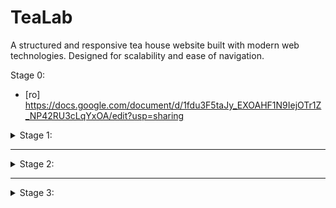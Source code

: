 # TeaLab
A structured and responsive tea house website built with modern web technologies. Designed for scalability and ease of navigation.

Stage 0:

- [ro] https://docs.google.com/document/d/1fdu3F5taJy_EXOAHF1N9IejOTr1Z_NP42RU3cLqYxOA/edit?usp=sharing

<details>
<summary> Stage 1:</summary>

- [x] Task 1: main folder + index.html

- [x] Task 2: title + meta
    - [x] charset
    - [x] author
    - [x] keywords
    - [x] description

- [x] Task 3:
    - [x] **resources** directory
    - [x] **images** directory
    - [x] favicon

- [x] Task 4: The division of the body into header, main, and footer

- [x] Task 5:
    - [x] Use at least one tag among:
        - [x] section
        - [x] article
        - [ ] aside
    - [x] There must be at least one case of nested section tags
    - [x] Place the heading with the appropriate level corresponding to the level of nesting

- [x] Task 6:
    - [x] navigation system in the header (nav)
    - [x] h1 for the site title in the header

- [x] Task 7: Within the sections, use at least 2 tags from the following grouping tags:
    - [x] p
    - [ ] ol
    - [ ] ul
    - [x] blockquote
    - [ ] dl

- [x] Task 8: Add an image with a description to the page using \<figure> and \<figcaption>
    - [x] Use different image sizes for mobile, tablet, and desktop screens

- [x] Task 9: The text should include all identified keywords

- [x] Task 10: In the text, meet 3 of the following requirements, as chosen:
    - [x] Mark keywords and phrases with the \<b> tag.
    - [ ] Mark idiomatic text (scientific terms, foreign language, technical or jargon terms, etc.) with the \<i> tag.
    - [x] Mark warning text with the \<strong> tag.
    - [x] Mark emphasized text with the \<em> tag.
    - [ ] Mark deleted text (corrected or no longer relevant) with the \<s> tag, and the inserted text with the \<ins>
      tag.
    - [ ] Mark an abbreviation with the \<abbr> tag and the title attribute specifying the expanded form.
    - [x] Mark a defined term with the \<dfn> tag.
    - [x] Mark a quote with the \<q> tag.
    - [ ] Mark the title of a work with the \<cite> tag.

- [x] Task 11: Create the following special links:
    - [x] An external link (it will be in the page content, not in the menu, it will refer to another site, and it will
      open in a new window).
    - [x] A link in the footer to the top of the page.
    - [x] At least two links that open in an iframe (it can be done as in the course example, links that open relevant
      YouTube videos in an iframe). Be careful, this refers to \<a> tags that open in the iframe when clicked, not the
      src of the iframe itself. The iframe will default to one of the resources specified in the links.
    - [x] A download link.

- [x] Task 12: multiple details and summary sections

- [x] Task 13: In the footer, add contact information using the \<address> tag:
  - [x] A fictional phone number
  - [x] A fictional address that, when clicked, opens a location on Google Maps
  - [x] A fictional email address
  - [x] A link that opens a communication (discord) for chat.

- [x] Task 14: In the footer, add copyright information using the \<small> tag, the specific copyright symbol with the
  necessary HTML code, and the creation date of the page, enclosed in the \<time> tag with the corresponding datetime
  attribute.

- [x] Task 15: The page must be syntactically valid. Therefore, check it with the HTML validator. The validator will be
  prepared in a tab during the presentation, and the page will be validated instantly.

---

**Bonuses**:
- [x] Use a formula written in MathML
- [x] Display a PDF on the page using the \<embed> or \<object> tag
- [x] Create an image map using the \<map> and \<area> tags
- [x] Add an iframe with the location marked on Google Maps for the faculty address (from a previous subpoint)

</details>

---

<details>
<summary>Stage 2:</summary>

- [x] (0.025) Chromatic scheme Task - https://coolors.co/palette/ccd5ae-e9edc9-fefae0-faedcd-d4a373
- [x] (0.15) Layout Task
  - [x] Zone1: Welcome + map
  - [x] Zone2: Short description
  - [x] Zone3: Tutorials
  - [x] Zone4: Calendar
  - [x] Zone5: Products
  - [x] Zone6: Services
  - [x] Zone7: Location
  - [x] Zone8: Menu (PDF) / table
- [x] (0.05) Basic Task Design:
  - [x] Using CSS variables, add padding to the left and right of the page. The padding should be identical on both sides. The padding will be smaller on medium screens and minimal on small screens.
  - [x] Use grid-gap to create spacing between the grid cells of the page. The spacing should decrease on medium and small screens.
  - [x] Visually isolate the areas of the page: header, footer, and grid areas using at least three of the following CSS effects: background color (chosen from the color scheme) for different areas, borders, rounded corners for the box, and box-shadow.
  - [x] Use padding to distance the text from the borders of the areas. The padding should be the same for all text areas. Use CSS variables if you cannot achieve this with simple selectors.
  - [x] Media elements (images, videos, etc.) that come with a preset width should be given a width in percentages, while also setting a maximum and minimum width for them to avoid undesirable visual effects. These values may differ depending on the screen size.
- [x] (0.025) Icons and external font
  - [x] External font using Google API
  - [x] Static icon
  - [x] Animated icon

- [ ] (0.05) Table
  - [x] Caption under the table using CSS
  - [x] Alternating border color (on columns)
  - [x] The thickness of the border separating the thead area from the tbody area, as well as the tbody area from the tfoot area, should be 2 or 3 times larger than the thickness of the regular row borders.
  - [x] When hovering over a row with the cursor, a box-shadow will gradually appear inside it, fully overlapping the row.
  - [ ] On small screens, the table will be placed inside a container with a horizontal scrollbar.

- [x] (0.05) Tab-stylization

- [x] (0.05) Link top

---

**Bonuses 2**
- [ ] (0.05)
- [ ] (0.05)

</details>

---

<details>
<summary>Stage 3:</summary>

- [ ] (0.25) Menu task
- [ ] (0.15) Print style

---

**Bonuses 3**
- [ ] (0.05) "hamburger" icon for menu using 3 divs/spans
- [ ] (0.05) 
- [ ] (0.05)

</details>